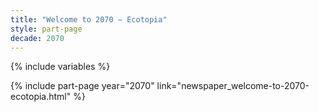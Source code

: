 ```yaml
---
title: "Welcome to 2070 – Ecotopia"
style: part-page
decade: 2070
---
```


{% include variables %}

{% include part-page year="2070" link="newspaper_welcome-to-2070-ecotopia.html" %}
